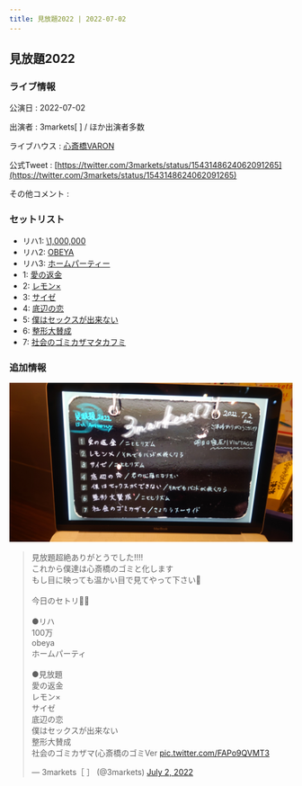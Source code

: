 ```yaml
---
title: 見放題2022 | 2022-07-02
---
```

## 見放題2022

### ライブ情報

公演日
:    2022-07-02

出演者
:    3markets[ ] / ほか出演者多数

ライブハウス
:    [心斎橋VARON](livehouse038.html)

公式Tweet
:    [https://twitter.com/3markets/status/1543148624062091265](https://twitter.com/3markets/status/1543148624062091265)

その他コメント
:    

### セットリスト

*  リハ1: [\1,000,000](song022.html)
*  リハ2: [OBEYA](song021.html)
*  リハ3: [ホームパーティー](song011.html)
*  1: [愛の返金](song012.html)
*  2: [レモン×](song003.html)
*  3: [サイゼ](song004.html)
*  4: [底辺の恋](song008.html)
*  5: [僕はセックスが出来ない](song006.html)
*  6: [整形大賛成](song005.html)
*  7: [社会のゴミカザマタカフミ](song002.html)


### 追加情報


[![セトリ画像](images/023.jpg)](images/023.jpg)


<blockquote class="twitter-tweet"><p lang="ja" dir="ltr">見放題超絶ありがとうでした‼️‼️<br>これから僕達は心斎橋のゴミと化します<br>もし目に映っても温かい目で見てやって下さい🗿<br><br>今日のセトリ🚮🚮<br><br>●リハ<br>100万<br>obeya<br>ホームパーティ<br><br>●見放題<br>愛の返金<br>レモン×<br>サイゼ<br>底辺の恋<br>僕はセックスが出来ない<br>整形大賛成<br>社会のゴミカザマ(心斎橋のゴミVer <a href="https://t.co/FAPo9QVMT3">pic.twitter.com/FAPo9QVMT3</a></p>&mdash; 3markets［ ］ (@3markets) <a href="https://twitter.com/3markets/status/1543148624062091265?ref_src=twsrc%5Etfw">July 2, 2022</a></blockquote>
<script async src="https://platform.twitter.com/widgets.js" charset="utf-8"></script>


